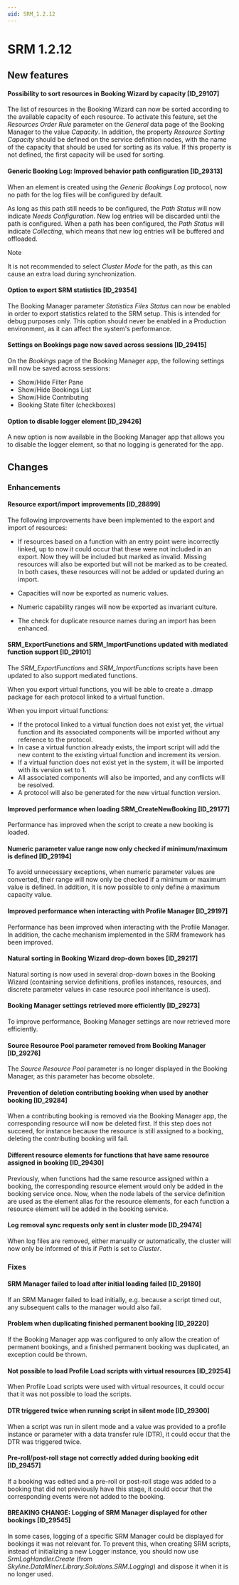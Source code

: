 ```yaml
---
uid: SRM_1.2.12
---
```


# SRM 1.2.12

## New features

#### Possibility to sort resources in Booking Wizard by capacity \[ID_29107\]

The list of resources in the Booking Wizard can now be sorted according to the available capacity of each resource. To activate this feature, set the *Resources Order Rule* parameter on the *General* data page of the Booking Manager to the value *Capacity*. In addition, the property *Resource Sorting Capacity* should be defined on the service definition nodes, with the name of the capacity that should be used for sorting as its value. If this property is not defined, the first capacity will be used for sorting.

#### Generic Booking Log: Improved behavior path configuration \[ID_29313\]

When an element is created using the *Generic Bookings Log* protocol, now no path for the log files will be configured by default.

As long as this path still needs to be configured, the *Path Status* will now indicate *Needs Configuration*. New log entries will be discarded until the path is configured. When a path has been configured, the *Path Status* will indicate *Collecting*, which means that new log entries will be buffered and offloaded.

> [!NOTE]
> It is not recommended to select *Cluster Mode* for the path, as this can cause an extra load during synchronization.

#### Option to export SRM statistics \[ID_29354\]

The Booking Manager parameter *Statistics Files Status* can now be enabled in order to export statistics related to the SRM setup. This is intended for debug purposes only. This option should never be enabled in a Production environment, as it can affect the system's performance.

#### Settings on Bookings page now saved across sessions \[ID_29415\]

On the *Bookings* page of the Booking Manager app, the following settings will now be saved across sessions:

- Show/Hide Filter Pane
- Show/Hide Bookings List
- Show/Hide Contributing
- Booking State filter (checkboxes)

#### Option to disable logger element \[ID_29426\]

A new option is now available in the Booking Manager app that allows you to disable the logger element, so that no logging is generated for the app.

## Changes

### Enhancements

#### Resource export/import improvements \[ID_28899\]

The following improvements have been implemented to the export and import of resources:

- If resources based on a function with an entry point were incorrectly linked, up to now it could occur that these were not included in an export. Now they will be included but marked as invalid. Missing resources will also be exported but will not be marked as to be created. In both cases, these resources will not be added or updated during an import.

- Capacities will now be exported as numeric values.
- Numeric capability ranges will now be exported as invariant culture.
- The check for duplicate resource names during an import has been enhanced.

#### SRM_ExportFunctions and SRM_ImportFunctions updated with mediated function support \[ID_29101\]

The *SRM_ExportFunctions* and *SRM_ImportFunctions* scripts have been updated to also support mediated functions.

When you export virtual functions, you will be able to create a .dmapp package for each protocol linked to a virtual function.

When you import virtual functions:

- If the protocol linked to a virtual function does not exist yet, the virtual function and its associated components will be imported without any reference to the protocol.
- In case a virtual function already exists, the import script will add the new content to the existing virtual function and increment its version.
- If a virtual function does not exist yet in the system, it will be imported with its version set to 1.
- All associated components will also be imported, and any conflicts will be resolved.
- A protocol will also be generated for the new virtual function version.

#### Improved performance when loading SRM_CreateNewBooking \[ID_29177\]

Performance has improved when the script to create a new booking is loaded.

#### Numeric parameter value range now only checked if minimum/maximum is defined \[ID_29194\]

To avoid unnecessary exceptions, when numeric parameter values are converted, their range will now only be checked if a minimum or maximum value is defined. In addition, it is now possible to only define a maximum capacity value.

#### Improved performance when interacting with Profile Manager \[ID_29197\]

Performance has been improved when interacting with the Profile Manager. In addition, the cache mechanism implemented in the SRM framework has been improved.

#### Natural sorting in Booking Wizard drop-down boxes \[ID_29217\]

Natural sorting is now used in several drop-down boxes in the Booking Wizard (containing service definitions, profiles instances, resources, and discrete parameter values in case resource pool inheritance is used).

#### Booking Manager settings retrieved more efficiently \[ID_29273\]

To improve performance, Booking Manager settings are now retrieved more efficiently.

#### Source Resource Pool parameter removed from Booking Manager \[ID_29276\]

The *Source Resource Pool* parameter is no longer displayed in the Booking Manager, as this parameter has become obsolete.

#### Prevention of deletion contributing booking when used by another booking \[ID_29284\]

When a contributing booking is removed via the Booking Manager app, the corresponding resource will now be deleted first. If this step does not succeed, for instance because the resource is still assigned to a booking, deleting the contributing booking will fail.

#### Different resource elements for functions that have same resource assigned in booking \[ID_29430\]

Previously, when functions had the same resource assigned within a booking, the corresponding resource element would only be added in the booking service once. Now, when the node labels of the service definition are used as the element alias for the resource elements, for each function a resource element will be added in the booking service.

#### Log removal sync requests only sent in cluster mode \[ID_29474\]

When log files are removed, either manually or automatically, the cluster will now only be informed of this if *Path* is set to *Cluster*.

### Fixes

#### SRM Manager failed to load after initial loading failed \[ID_29180\]

If an SRM Manager failed to load initially, e.g. because a script timed out, any subsequent calls to the manager would also fail.

#### Problem when duplicating finished permanent booking \[ID_29220\]

If the Booking Manager app was configured to only allow the creation of permanent bookings, and a finished permanent booking was duplicated, an exception could be thrown.

#### Not possible to load Profile Load scripts with virtual resources \[ID_29254\]

When Profile Load scripts were used with virtual resources, it could occur that it was not possible to load the scripts.

#### DTR triggered twice when running script in silent mode \[ID_29300\]

When a script was run in silent mode and a value was provided to a profile instance or parameter with a data transfer rule (DTR), it could occur that the DTR was triggered twice.

#### Pre-roll/post-roll stage not correctly added during booking edit \[ID_29457\]

If a booking was edited and a pre-roll or post-roll stage was added to a booking that did not previously have this stage, it could occur that the corresponding events were not added to the booking.

#### BREAKING CHANGE: Logging of SRM Manager displayed for other bookings \[ID_29545\]

In some cases, logging of a specific SRM Manager could be displayed for bookings it was not relevant for. To prevent this, when creating SRM scripts, instead of initializing a new Logger instance, you should now use *SrmLogHandler.Create* (from *Skyline.DataMiner.Library.Solutions.SRM.Logging*) and dispose it when it is no longer used.
